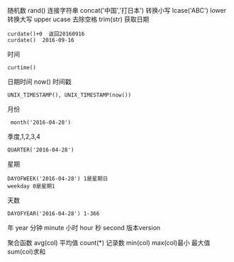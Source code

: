 随机数 rand()
连接字符串 concat('中国','打日本')
转换小写 lcase('ABC') lower
转换大写 upper ucase
去除空格 trim(str)
获取日期
~~~
curdate()+0  返回20160916
curdate()  2016-09-16
~~~
时间 
~~~
curtime()
~~~
日期时间 now()
时间戳
~~~
UNIX_TIMESTAMP(), UNIX_TIMESTAMP(now())  
~~~
月份
~~~
 month('2016-04-28')
~~~
季度,1,2,3,4
~~~
QUARTER('2016-04-28')
~~~
星期
~~~
DAYOFWEEK('2016-04-28') 1是星期日
weekday 0是星期1
~~~
天数
~~~
DAYOFYEAR('2016-04-28') 1-366
~~~
年 year
分钟 minute
小时 hour
秒 second
版本version

聚合函数
avg(col) 平均值
count(*) 记录数
min(col) max(col)最小 最大值
sum(col)求和
